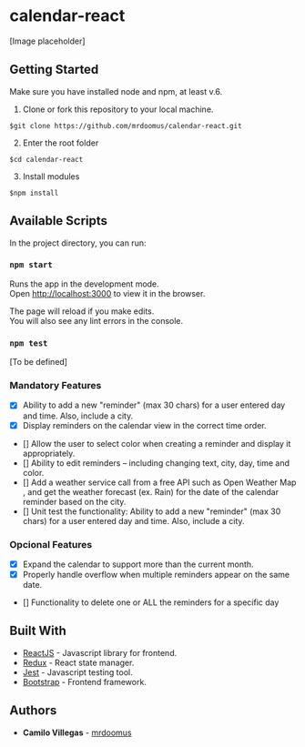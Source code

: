 # calendar-react

[Image placeholder]

## Getting Started

Make sure you have installed node and npm, at least v.6.

1. Clone or fork this repository to your local machine.

```
$git clone https://github.com/mrdoomus/calendar-react.git
```

2. Enter the root folder

```
$cd calendar-react
```

3. Install modules

```
$npm install
```

## Available Scripts

In the project directory, you can run:

### `npm start`

Runs the app in the development mode.<br />
Open [http://localhost:3000](http://localhost:3000) to view it in the browser.

The page will reload if you make edits.<br />
You will also see any lint errors in the console.

### `npm test`

[To be defined]

### Mandatory Features

- [x] Ability to add a new "reminder" (max 30 chars) for a user entered day and time. Also,
      include a city.
- [x] Display reminders on the calendar view in the correct time order.
- [] Allow the user to select color when creating a reminder and display it appropriately.
- [] Ability to edit reminders – including changing text, city, day, time and color.
- [] Add a weather service call from a free API such as ​Open Weather Map​, and get the
  weather forecast (ex. Rain) for the date of the calendar reminder based on the city.
- [] Unit test the functionality: ​Ability to add a new "reminder" (max 30 chars) for a user
  entered day and time. Also, include a city.

### Opcional Features

- [x] Expand the calendar to support more than the current month.
- [x] Properly handle overflow when multiple reminders appear on the same date.
- [] Functionality to delete one or ALL the reminders for a specific day

## Built With

- [ReactJS](https://es.reactjs.org/) - Javascript library for frontend.
- [Redux](https://es.redux.js.org/) - React state manager.
- [Jest](https://jestjs.io/) - Javascript testing tool.
- [Bootstrap](https://getbootstrap.com/) - Frontend framework.

## Authors

- **Camilo Villegas** - [mrdoomus](https://github.com/mrdoomus)
